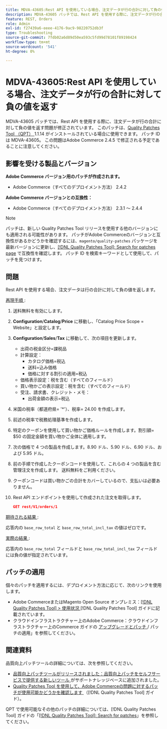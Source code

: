 ```yaml
---
title: MDVA-43605:Rest API を使用している場合、注文データが行の合計に対して負の値を返す
description: MDVA-43605 パッチでは、Rest API を使用する際に、注文データが行の合計に対して負の値を返す問題が修正されています。 このパッチは、[Quality Patches Tool （QPT） ] （https://experienceleague.adobe.com/en/docs/commerce-operations/tools/quality-patches-tool/quality-patches-tool-to-self-serve-quality-patches） 1.1.14 がインストールされている場合に利用できます。 パッチ ID は MDVA-43605。 この問題はAdobe Commerce 2.4.5 で修正される予定であることに注意してください。
feature: REST, Orders
role: Admin
exl-id: f27439a6-eeee-4176-9ac9-98220752db3f
type: Troubleshooting
source-git-commit: 7fdb02a6d89d50ea593c5fd99d78101f89198424
workflow-type: tm+mt
source-wordcount: '541'
ht-degree: 0%

---
```


# MDVA-43605:Rest API を使用している場合、注文データが行の合計に対して負の値を返す

MDVA-43605 パッチでは、Rest API を使用する際に、注文データが行の合計に対して負の値を返す問題が修正されています。 このパッチは、[Quality Patches Tool （QPT） ](https://experienceleague.adobe.com/en/docs/commerce-operations/tools/quality-patches-tool/quality-patches-tool-to-self-serve-quality-patches)1.1.14 がインストールされている場合に使用できます。 パッチ ID は MDVA-43605。 この問題はAdobe Commerce 2.4.5 で修正される予定であることに注意してください。

## 影響を受ける製品とバージョン

**Adobe Commerce バージョン用のパッチが作成されます。**

* Adobe Commerce（すべてのデプロイメント方法） 2.4.2

**Adobe Commerce バージョンとの互換性：**

* Adobe Commerce（すべてのデプロイメント方法） 2.3.1 ～ 2.4.4

>[!NOTE]
>
>パッチは、新しい Quality Patches Tool リリースを使用する他のバージョンにも適用される可能性があります。 パッチがAdobe Commerceのバージョンと互換性があるかどうかを確認するには、`magento/quality-patches` パッケージを最新バージョンに更新し、[[!DNL Quality Patches Tool]: Search for patches page](https://experienceleague.adobe.com/en/docs/commerce-operations/tools/quality-patches-tool/quality-patches-tool-to-self-serve-quality-patches) で互換性を確認します。 パッチ ID を検索キーワードとして使用して、パッチを見つけます。

## 問題

Rest API を使用する場合、注文データは行の合計に対して負の値を返します。

<u> 再現手順 </u>:

1. 送料無料を有効にします。
1. **Configuration**/**Catalog**/**Price** に移動し、「Catalog Price Scope = Website」と設定します。
1. **Configuration**/**Sales**/**Tax** に移動して、次の項目を更新します。
   * 出荷の税金区分=課税品
   * 計算設定：
      * カタログ価格=税込
      * 送料=込み価格
      * 価格に対する割引の適用=税込
   * 価格表示設定：税を含む（すべてのフィールド）
   * 買い物かごの表示設定：税を含む（すべてのフィールド）
   * 受注、請求書、クレジット・メモ：
      * 出荷金額の表示=税込
1. 米国の税率（都道府県= &#39;*&#39;）、税率= 24.00 を作成します。
1. 前述の税率で税務処理基準を作成します。
1. 特定のクーポンを使用して買い物かご価格ルールを作成します。割引額= $50 の固定金額を買い物かご全体に適用します。
1. 次の価格で 4 つの製品を作成します。8.90 ドル、5.90 ドル、6.90 ドル、および 5.95 ドル。
1. 前の手順で作成したクーポンコードを使用して、これらの 4 つの製品を含む管理注文を作成します。 送料無料をご利用ください。
1. クーポンコードは買い物かごの合計をカバーしているので、支払いは必要ありません。
1. Rest API エンドポイントを使用して作成された注文を取得します。

   ```json
   GET rest/V1/orders/1
   ```

<u> 期待される結果 </u>:

応答内の `base_row_total` と `base_row_total_incl_tax` の値はゼロです。

<u> 実際の結果 </u>:

応答内の `base_row_total` フィールドと `base_row_total_incl_tax` フィールドには負の値が指定されています。

## パッチの適用

個々のパッチを適用するには、デプロイメント方法に応じて、次のリンクを使用します。

* Adobe CommerceまたはMagento Open Source オンプレミス：[[!DNL Quality Patches Tool] > 使用状況 ](/help/tools/quality-patches-tool/usage.md)[!DNL Quality Patches Tool] ガイドに記載されています。
* クラウドインフラストラクチャー上のAdobe Commerce：クラウドインフラストラクチャー上のCommerce ガイドの [ アップグレードとパッチ ](https://experienceleague.adobe.com/docs/commerce-cloud-service/user-guide/develop/upgrade/apply-patches.html)/ パッチの適用」を参照してください。

## 関連資料

品質向上パッチツールの詳細については、次を参照してください。

* [ 品質向上パッチツールがリリースされました：品質向上パッチをセルフサービスで提供する新しいツール ](https://experienceleague.adobe.com/en/docs/commerce-operations/tools/quality-patches-tool/quality-patches-tool-to-self-serve-quality-patches) がサポートナレッジベースに追加されました。
* [Quality Patches Tool を使用して、Adobe Commerceの問題に対するパッチが使用可能かどうかを確認します ](/help/tools/quality-patches-tool/patches-available-in-qpt/check-patch-for-magento-issue-with-magento-quality-patches.md) （[!DNL Quality Patches Tool] ガイド）。

QPT で使用可能なその他のパッチの詳細については、[!DNL Quality Patches Tool] ガイドの「[[!DNL Quality Patches Tool]: Search for patches](https://experienceleague.adobe.com/tools/commerce-quality-patches/index.html)」を参照してください。
